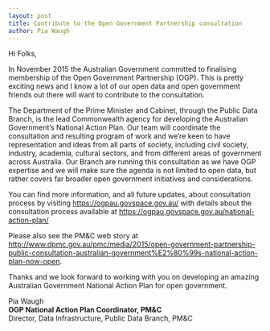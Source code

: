 ```yaml
---
layout: post
title: Contribute to the Open Government Partnership consultation
author: Pia Waugh
---
```


<p>Hi Folks,</p>
<p>In November 2015 the Australian Government committed to finalising membership of the Open Government Partnership (OGP). This is pretty exciting news and I know a lot of our open data and open government friends out there will want to contribute to the consultation.</p>
<p>The Department of the Prime Minister and Cabinet, through the Public Data Branch, is the lead Commonwealth agency for developing the Australian Government’s National Action Plan. Our team will coordinate the consultation and resulting program of work and we’re keen to have representation and ideas from all parts of society, including civil society, industry, academia, cultural sectors, and from different areas of government across Australia. Our Branch are running this consultation as we have OGP expertise and we will make sure the agenda is not limited to open data, but rather covers far broader open government initiatives and considerations.</p>
<p>You can find more information, and all future updates, about consultation process by visiting <a href="https://ogpau.govspace.gov.au/">https://ogpau.govspace.gov.au/</a> with details about the consultation process available at <a href="https://ogpau.govspace.gov.au/national-action-plan/">https://ogpau.govspace.gov.au/national-action-plan/</a></p>
<p>Please also see the PM&amp;C web story at <a href="http://www.dpmc.gov.au/pmc/media/2015/open-government-partnership-public-consultation-australian-government%E2%80%99s-national-action-plan-now-open">http://www.dpmc.gov.au/pmc/media/2015/open-government-partnership-public-consultation-australian-government%E2%80%99s-national-action-plan-now-open</a>.</p>
<p>Thanks and we look forward to working with you on developing an amazing Australian Government National Action Plan for open government.</p>
<p>Pia Waugh<br><strong>OGP National Action Plan Coordinator, PM&amp;C</strong><br>Director, Data Infrastructure, Public Data Branch, PM&amp;C</p>
